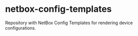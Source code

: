 # netbox-config-templates
Repository with NetBox Config Templates for rendering device configurations.
